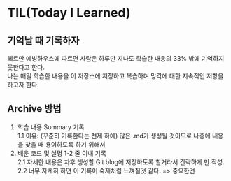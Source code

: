# TIL(Today I Learned)

기억날 때 기록하자
----------------------------------------
헤르만 에빙하우스에 따르면 사람은 하루만 지나도 학습한 내용의 33% 밖에 기억하지 못한다고 한다.  
나는 매일 학습한 내용을 이 저장소에 저장하고 복습하며 망각에 대한 지속적인 저항을 하고자 한다.

Archive 방법
------------

1. 학습 내용 Summary 기록  
1.1 이유: (꾸준히 기록한다는 전제 하에) 많은 .md가 생성될 것이므로 나중에 내용을 찾을 때 용이하도록 하기 위해서    
2. 배운 코드 및 설명 1-2 줄 이내 기록  
2.1 자세한 내용은 차후 생성할 Git blog에 저장하도록 할거라서 간략하게 만 작성.  
2.2 너무 자세히 하면 이 기록이 숙제처럼 느껴질것 같다. => 중요한건 
